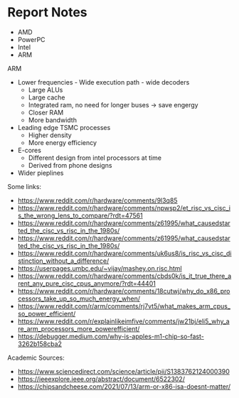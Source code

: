 
# Report Notes

- AMD
- PowerPC
- Intel
- ARM

ARM

- Lower frequencies - Wide execution path - wide decoders
  - Large ALUs
  - Large cache
  - Integrated ram, no need for longer buses -> save engergy
  - Closer RAM
  - More bandwidth
- Leading edge TSMC processes
  - Higher density
  - More energy efficiency
- E-cores
  - Different design from intel processors at time
  - Derived from phone designs
- Wider pieplines

Some links:

- <https://www.reddit.com/r/hardware/comments/9l3q85>
- <https://www.reddit.com/r/hardware/comments/npwsp2/et_risc_vs_cisc_is_the_wrong_lens_to_compare/?rdt=47561>
- <https://www.reddit.com/r/hardware/comments/z61995/what_causedstarted_the_cisc_vs_risc_in_the_1980s/>
- <https://www.reddit.com/r/hardware/comments/z61995/what_causedstarted_the_cisc_vs_risc_in_the_1980s/>
- <https://www.reddit.com/r/hardware/comments/uk6us8/is_risc_vs_cisc_distinction_without_a_difference/>
- <https://userpages.umbc.edu/~vijay/mashey.on.risc.html>
- <https://www.reddit.com/r/hardware/comments/cbds0k/is_it_true_there_arent_any_pure_cisc_cpus_anymore/?rdt=44401>
- <https://www.reddit.com/r/hardware/comments/18cutwj/why_do_x86_processors_take_up_so_much_energy_when/>
- <https://www.reddit.com/r/arm/comments/rj7vt5/what_makes_arm_cpus_so_power_efficient/>
- <https://www.reddit.com/r/explainlikeimfive/comments/jw21bj/eli5_why_are_arm_processors_more_powerefficient/>
- <https://debugger.medium.com/why-is-apples-m1-chip-so-fast-3262b158cba2>

Academic Sources:

- <https://www.sciencedirect.com/science/article/pii/S1383762124000390>
- <https://ieeexplore.ieee.org/abstract/document/6522302/>
- <https://chipsandcheese.com/2021/07/13/arm-or-x86-isa-doesnt-matter/>

